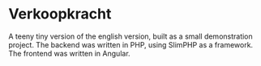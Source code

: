 # Verkoopkracht

A teeny tiny version of the english version, built as a small demonstration project.
The backend was written in PHP, using SlimPHP as a framework.
The frontend was written in Angular.
